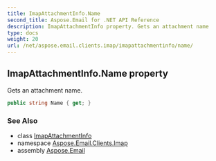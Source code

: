 ```yaml
---
title: ImapAttachmentInfo.Name
second_title: Aspose.Email for .NET API Reference
description: ImapAttachmentInfo property. Gets an attachment name
type: docs
weight: 20
url: /net/aspose.email.clients.imap/imapattachmentinfo/name/
---
```

## ImapAttachmentInfo.Name property

Gets an attachment name.

```csharp
public string Name { get; }
```

### See Also

* class [ImapAttachmentInfo](../)
* namespace [Aspose.Email.Clients.Imap](../../imapattachmentinfo/)
* assembly [Aspose.Email](../../../)


